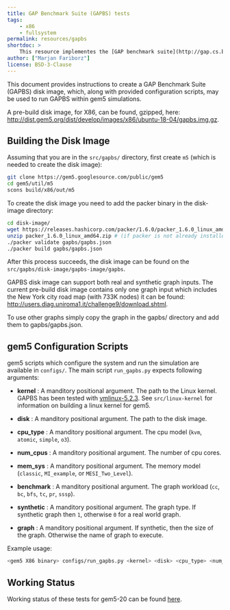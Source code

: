 ```yaml
---
title: GAP Benchmark Suite (GAPBS) tests
tags:
    - x86
    - fullsystem
permalink: resources/gapbs
shortdoc: >
    This resource implementes the [GAP benchmark suite](http://gap.cs.berkeley.edu/benchmark.html).
author: ["Marjan Fariborz"]
license: BSD-3-Clause
---
```


This document provides instructions to create a GAP Benchmark Suite (GAPBS) disk image, which, along with provided configuration scripts, may be used to run GAPBS within gem5 simulations.

A pre-build disk image, for X86, can be found, gzipped, here: <http://dist.gem5.org/dist/develop/images/x86/ubuntu-18-04/gapbs.img.gz>.

## Building the Disk Image

Assuming that you are in the `src/gapbs/` directory, first create `m5` (which is needed to create the disk image):

```sh
git clone https://gem5.googlesource.com/public/gem5
cd gem5/util/m5
scons build/x86/out/m5
```

To create the disk image you need to add the packer binary in the disk-image directory:

```sh
cd disk-image/
wget https://releases.hashicorp.com/packer/1.6.0/packer_1.6.0_linux_amd64.zip   # (if packer is not already installed)
unzip packer_1.6.0_linux_amd64.zip # (if packer is not already installed)
./packer validate gapbs/gapbs.json
./packer build gapbs/gapbs.json
```

After this process succeeds, the disk image can be found on the `src/gapbs/disk-image/gapbs-image/gapbs`.

GAPBS disk image can support both real and synthetic graph inputs. The current pre-build disk image contains only one graph input which includes the New York city road map (with 733K nodes) it can be found: <http://users.diag.uniroma1.it/challenge9/download.shtml>.

To use other graphs simply copy the graph in the gapbs/ directory and add them to gapbs/gapbs.json.

## gem5 Configuration Scripts

gem5 scripts which configure the system and run the simulation are available in `configs/`.
The main script `run_gapbs.py` expects following arguments:

* **kernel** : A manditory positional argument. The path to the Linux kernel. GAPBS has been tested with [vmlinux-5.2.3](http://dist.gem5.org/dist/develop/kernels/x86/static/vmlinux-5.2.3). See `src/linux-kernel` for information on building a linux kernel for gem5.

* **disk** : A manditory positional argument. The path to the disk image.

* **cpu\_type** : A manditory positional argument. The cpu model (`kvm`, `atomic`, `simple`, `o3`).

* **num\_cpus** : A manditory positional argument. The number of cpu cores.

* **mem\_sys** : A manditory positional argument. The memory model (`classic`, `MI_example`, or `MESI_Two_Level`).

* **benchmark** : A manditory positional argument. The graph workload (`cc`, `bc`, `bfs`, `tc`, `pr`, `sssp`).

* **synthetic** : A manditory positional argument. The graph type. If synthetic graph then `1`, otherwise `0` for a real world graph.

* **graph** : A manditory positional argument. If synthetic, then the size of the graph. Otherwise the name of graph to execute.

Example usage:

```sh
<gem5 X86 binary> configs/run_gapbs.py <kernel> <disk> <cpu_type> <num_cpus> <mem_sys> <benchmark> <synthetic> <graph>
```
## Working Status

Working status of these tests for gem5-20 can be found [here](https://www.gem5.org/documentation/benchmark_status/gem5-20#gapbs-tests).
